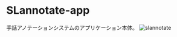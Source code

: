 # SLannotate-app
手話アノテーションシステムのアプリケーション本体。
![slannotate](https://github.com/Kimura-Lab-NIT-Toyota/SLannotate-app/assets/49513840/e28d7eb6-62b5-4455-9c66-b14c9216aa41)
